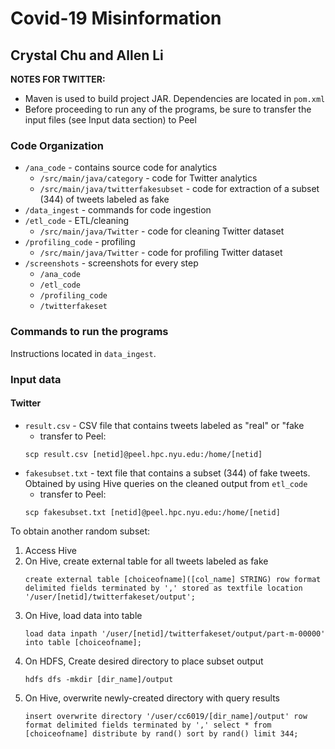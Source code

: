 # Covid-19 Misinformation 
## Crystal Chu and Allen Li 
**NOTES FOR TWITTER:**
* Maven is used to build project JAR. Dependencies are located in `pom.xml`
* Before proceeding to run any of the programs, be sure to transfer the input files (see Input data section) to Peel


### Code Organization
* `/ana_code` - contains source code for analytics 
  * `/src/main/java/category` - code for Twitter analytics
  * `/src/main/java/twitterfakesubset` - code for extraction of a subset (344) of tweets labeled as fake 
* `/data_ingest` - commands for code ingestion 
* `/etl_code` - ETL/cleaning 
  * `/src/main/java/Twitter` - code for cleaning Twitter dataset 
* `/profiling_code` - profiling 
  * `/src/main/java/Twitter` - code for profiling Twitter dataset
* `/screenshots` - screenshots for every step
  * `/ana_code `
  * `/etl_code`
  * `/profiling_code`
  * `/twitterfakeset`

### Commands to run the programs 
Instructions located in `data_ingest`.

### Input data 
#### Twitter
* `result.csv` - CSV file that contains tweets labeled as "real" or "fake
  * transfer to Peel: 
  ```
  scp result.csv [netid]@peel.hpc.nyu.edu:/home/[netid]
  ```
* `fakesubset.txt` - text file that contains a subset (344) of fake tweets. Obtained by using Hive queries on the cleaned output from `etl_code`
  * transfer to Peel: 
  ```
  scp fakesubset.txt [netid]@peel.hpc.nyu.edu:/home/[netid]
  ```

To obtain another random subset: 
1. Access Hive 
2. On Hive, create external table for all tweets labeled as fake
   ```
   create external table [choiceofname]([col_name] STRING) row format delimited fields terminated by ',' stored as textfile location '/user/[netid]/twitterfakeset/output';
   ```
3. On Hive, load data into table
   ```
   load data inpath '/user/[netid]/twitterfakeset/output/part-m-00000' into table [choiceofname]; 
   ```
4. On HDFS, Create desired directory to place subset output
   ```
   hdfs dfs -mkdir [dir_name]/output
   ```   
5. On Hive, overwrite newly-created directory with query results
   ```
   insert overwrite directory '/user/cc6019/[dir_name]/output' row format delimited fields terminated by ',' select * from [choiceofname] distribute by rand() sort by rand() limit 344;
   ```


